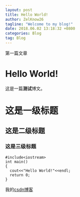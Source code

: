 ```yaml
---
layout: post
title: Hello World!
author: ZelKnow26
tagline: "Welcome to my blog!"
date: 2018.06.02 13:18:32 +0800
categories: Blog
tag: Blog
---
```


第一篇文章

# Hello World!

这是一篇**测试**博文。

# 这是一级标题

## 这是二级标题

### 这是三级标题

```
#include<iostream>
int main()
{
  cout<<"Hello World!"<<endl;
  return 0;
}
```

我的[csdn博客](https://blog.csdn.net/a709928679)
